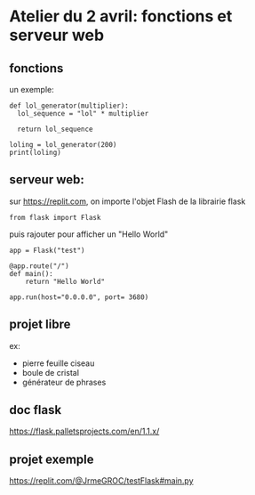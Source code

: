 # Atelier du 2 avril: fonctions et serveur web

## fonctions

un exemple:
```
def lol_generator(multiplier):
  lol_sequence = "lol" * multiplier
  
  return lol_sequence
 
loling = lol_generator(200)
print(loling)
```

## serveur web:

sur https://replit.com, on importe l'objet Flash de la librairie flask

```
from flask import Flask
```

puis rajouter pour afficher un "Hello World"
```
app = Flask("test")

@app.route("/")
def main():
	return "Hello World"

app.run(host="0.0.0.0", port= 3680)
```

## projet libre

ex:
 - pierre feuille ciseau
 - boule de cristal
 - générateur de phrases

## doc flask

https://flask.palletsprojects.com/en/1.1.x/

## projet exemple

https://replit.com/@JrmeGROC/testFlask#main.py
